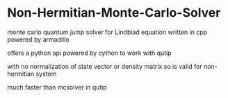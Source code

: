 # Non-Hermitian-Monte-Carlo-Solver
monte carlo quantum jump solver for Lindblad equation written in cpp powered by armadillo 

offers a python api powered by cython to work with qutip 

with no normalization of state vector or density matrix so is valid for non-hermitian system 

much faster than mcsolver in qutip 
